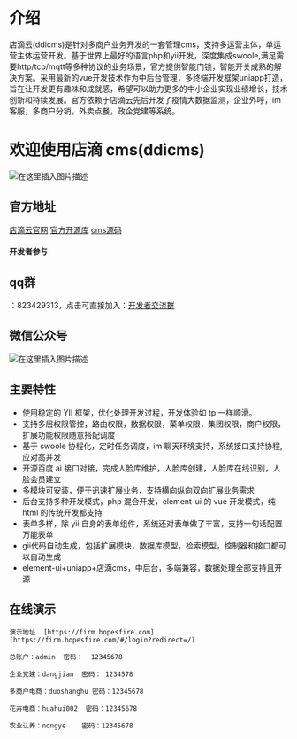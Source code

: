 # 介绍

店滴云(ddicms)是针对多商户业务开发的一套管理cms，支持多运营主体，单运营主体运营开发。基于世界上最好的语言php和yii开发，深度集成swoole,满足需要http/tcp/mqtt等多种协议的业务场景，官方提供智能门锁，智能开关成熟的解决方案。采用最新的vue开发技术作为中后台管理，多终端开发框架uniapp打造，旨在让开发更有趣味和成就感，希望可以助力更多的中小企业实现业绩增长，技术创新和持续发展。官方依赖于店滴云先后开发了疫情大数据监测，企业外呼，im客服，多商户分销，外卖点餐，政企党建等系统。

# 欢迎使用店滴 cms(ddicms)
![在这里插入图片描述](https://diandi-1255369109.cos.ap-nanjing.myqcloud.com/cms%2F479ed84d544cfcb0f5a7e7be2f5f60c.jpg)

## 官方地址
[店滴云官网](https://www.dandicloud.com/)
[官方开源库](https://toscode.gitee.com/wayfirer)
[cms源码](https://toscode.gitee.com/wayfirer/ddicms)
#### 开发者参与   

## qq群

：823429313，点击可直接加入：[开发者交流群](https://jq.qq.com/?_wv=1027&k=4d2Rl2lc)

## 微信公众号
![在这里插入图片描述](https://diandi-1255369109.cos.ap-nanjing.myqcloud.com/cms%2F8edc20c70e46975e7520a8961414295.jpg)


## 主要特性

- 使用稳定的 YII 框架，优化处理开发过程，开发体验如 tp 一样顺滑。
- 支持多层权限管控，路由权限，数据权限，菜单权限，集团权限，商户权限，扩展功能权限随意搭配调度
- 基于 swoole 协程化，定时任务调度，im 聊天环境支持，系统接口支持协程,应对高并发
- 开源百度 ai 接口对接，完成人脸库维护，人脸库创建，人脸库在线识别，人脸会员建立
- 多模块可安装，便于迅速扩展业务，支持横向纵向双向扩展业务需求
- 后台支持多种开发模式，php 混合开发，element-ui 的 vue 开发模式，纯 html 的传统开发都支持
- 表单多样，除 yii 自身的表单组件，系统还对表单做了丰富，支持一句话配置万能表单
- gii代码自动生成，包括扩展模块，数据库模型，检索模型，控制器和接口都可以自动生成
- element-ui+uniapp+店滴cms，中后台，多端兼容，数据处理全部支持且开源



## 在线演示

    演示地址  [https://firm.hopesfire.com](https://firm.hopesfire.com/#/login?redirect=/)

    总账户：admin  密码：  12345678

    企业党建：dangjian  密码： 1234578

    多商户电商：duoshanghu 密码：12345678

    花卉电商：huahui002  密码：12345678

    农业认养：nongye    密码：12345678